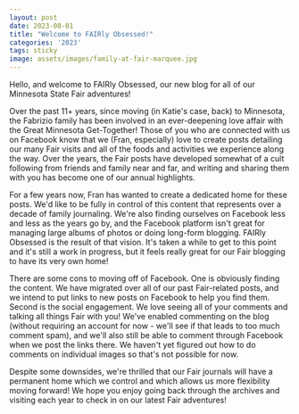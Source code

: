 ```yaml
---
layout: post
date: 2023-08-01
title: "Welcome to FAIRly Obsessed!"
categories: '2023'
tags: sticky
image: assets/images/family-at-fair-marquee.jpg
---
```


Hello, and welcome to FAIRly Obsessed, our new blog for all of our Minnesota State Fair adventures!

Over the past 11+ years, since moving (in Katie's case, back) to Minnesota, the Fabrizio family has been involved in an ever-deepening love affair with the Great Minnesota Get-Together! Those of you who are connected with us on Facebook know that we (Fran, especially) love to create posts detailing our many Fair visits and all of the foods and activities we experience along the way. Over the years, the Fair posts have developed somewhat of a cult following from friends and family near and far, and writing and sharing them with you has become one of our annual highlights.

For a few years now, Fran has wanted to create a dedicated home for these posts. We'd like to be fully in control of this content that represents over a decade of family journaling. We're also finding ourselves on Facebook less and less as the years go by, and the Facebook platform isn't great for managing large albums of photos or doing long-form blogging. FAIRly Obsessed is the result of that vision. It's taken a while to get to this point and it's still a work in progress, but it feels really great for our Fair blogging to have its very own home!

There are some cons to moving off of Facebook. One is obviously finding the content. We have migrated over all of our past Fair-related posts, and we intend to put links to new posts on Facebook to help you find them. Second is the social engagement. We love seeing all of your comments and talking all things Fair with you! We've enabled commenting on the blog (without requiring an account for now - we'll see if that leads to too much comment spam), and we'll also still be able to comment through Facebook when we post the links there. We haven't yet figured out how to do comments on individual images so that's not possible for now.

Despite some downsides, we're thrilled that our Fair journals will have a permanent home which we control and which allows us more flexibility moving forward! We hope you enjoy going back through the archives and visiting each year to check in on our latest Fair adventures!
